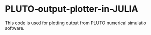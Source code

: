 # PLUTO-output-plotter-in-JULIA
This code is used for plotting output from PLUTO numerical simulatio software.
